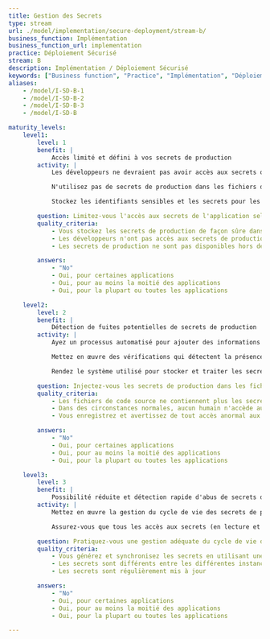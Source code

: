 ```yaml
---
title: Gestion des Secrets
type: stream
url: ./model/implementation/secure-deployment/stream-b/
business_function: Implémentation
business_function_url: implementation
practice: Déploiement Sécurisé
stream: B
description: Implémentation / Déploiement Sécurisé
keywords: ["Business function", "Practice", "Implémentation", "Déploiement Sécurisé"]
aliases:
    - /model/I-SD-B-1
    - /model/I-SD-B-2
    - /model/I-SD-B-3
    - /model/I-SD-B

maturity_levels:
    level1:
        level: 1
        benefit: |
            Accès limité et défini à vos secrets de production
        activity: |
            Les développeurs ne devraient pas avoir accès aux secrets ou aux informations d'identification des environnements de production. Ayez un mécanisme en place pour protéger adéquatement les secrets de production, par exemple (i) en ayant des personnes spécifiques qui les ajoutent aux fichiers de configuration pertinents au moment du déploiement (le principe de séparation du devoir) ou (ii) en chiffrant les secrets de production contenus dans les fichiers de configuration.

            N'utilisez pas de secrets de production dans les fichiers de configuration pour les environnements de développement ou de test, car il se peut que ces environnements aient une posture de sécurité nettement plus faible. De même, ne gardez pas les secrets non protégés dans des fichiers de configuration stockés dans des dépôts de code.

            Stockez les identifiants sensibles et les secrets pour les systèmes de production sous forme chiffrée tout le temps. Envisagez d'utiliser un outil spécifiquement conçu pour cela. Gérez soigneusement la gestion des clés de sorte que seul le personnel responsable des déploiements en production soit en mesure d’accéder à ces données.

        question: Limitez-vous l'accès aux secrets de l'application selon le principe du moindre privilège?
        quality_criteria:
            - Vous stockez les secrets de production de façon sûre dans un endroit sécurisé
            - Les développeurs n'ont pas accès aux secrets de production
            - Les secrets de production ne sont pas disponibles hors de l'environnement de production

        answers:
            - "No"
            - Oui, pour certaines applications
            - Oui, pour au moins la moitié des applications
            - Oui, pour la plupart ou toutes les applications

    level2:
        level: 2
        benefit: |
            Détection de fuites potentielles de secrets de production
        activity: |
            Ayez un processus automatisé pour ajouter des informations d'identification et des secrets aux fichiers de configuration pendant le processus de déploiement aux étapes concernées. De cette façon, les développeurs et les personnes en charge des déploiements ne voient pas ou ne gèrent pas ces valeurs sensibles.

            Mettez en œuvre des vérifications qui détectent la présence de secrets dans les dépôts de code et les fichiers et exécutez-les périodiquement. Configurez les outils pour rechercher des chaînes connues et des chaînes potentiellement dangereuses inconnues. Dans les systèmes tels que les dépôts de code où il y a un historique, incluez les versions dans les vérifications. Marquez les secrets potentiels que vous découvrirez comme des valeurs sensibles et retirez-les lorsque c'est pertinent. Si vous ne pouvez pas les supprimer d'un fichier historique dans un dépôt de code par exemple, vous devrez peut-être actualiser la valeur sur le système qui consomme le secret. De cette façon, si un attaquant découvre le secret, il ne leur sera pas utile.

            Rendez le système utilisé pour stocker et traiter les secrets et les identifiants robustes du point de vue de la sécurité. Chiffrez tous les secrets au repos et en transit. Les utilisateurs qui configurent ce système et les secrets qu'il contient sont soumis au principe du moindre privilège. Par exemple, un développeur peut avoir besoin de gérer les secrets d'un environnement de développement, mais pas d'un environnement de test ou de production de validation utilisateur.

        question: Injectez-vous les secrets de production dans les fichiers de configuration pendant le déploiement?
        quality_criteria:
            - Les fichiers de code source ne contiennent plus les secrets actifs de l'application
            - Dans des circonstances normales, aucun humain n'accède aux secrets lors des procédures de déploiement
            - Vous enregistrez et avertissez de tout accès anormal aux secrets

        answers:
            - "No"
            - Oui, pour certaines applications
            - Oui, pour au moins la moitié des applications
            - Oui, pour la plupart ou toutes les applications

    level3:
        level: 3
        benefit: |
            Possibilité réduite et détection rapide d'abus de secrets de production
        activity: |
            Mettez en œuvre la gestion du cycle de vie des secrets de production et assurez la génération de nouveaux secrets autant que possible, et cela pour chaque instance d'application. L'utilisation de secrets par instance d'application garantit que les comportements inattendus de l'application peut être retracé et correctement analysés. Des outils peuvent aider à mettre à jour automatiquement et de façon transparente les secrets dans tous les endroits pertinents lors de la survenue de changements.

            Assurez-vous que tous les accès aux secrets (en lecture et en écriture) sont enregistrés dans une infrastructure centrale. Examinez régulièrement ces journaux pour identifier les comportements inattendus et effectuez une analyse adéquate pour comprendre pourquoi cela s'est produit. Envoyez les problèmes et les causes racines vers la pratique de gestion des défauts pour gerantir que l'organisation prendra en compte toutes les situations inacceptables.

        question: Pratiquez-vous une gestion adéquate du cycle de vie des secrets de l'application?
        quality_criteria:
            - Vous générez et synchronisez les secrets en utilisant une solution éprouvée
            - Les secrets sont différents entre les différentes instances de l'application
            - Les secrets sont régulièrement mis à jour

        answers:
            - "No"
            - Oui, pour certaines applications
            - Oui, pour au moins la moitié des applications
            - Oui, pour la plupart ou toutes les applications

---
```

